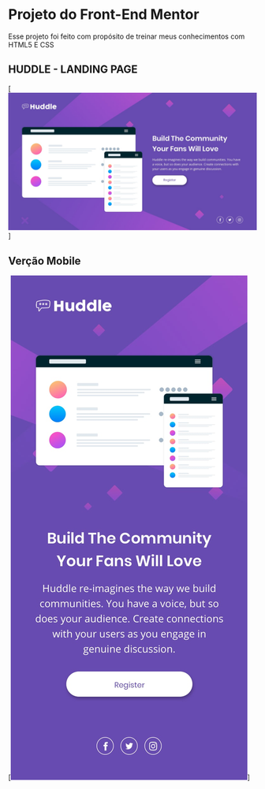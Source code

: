 # Projeto do Front-End Mentor
Esse projeto foi feito com propósito de treinar meus conhecimentos com HTML5 E CSS

## HUDDLE - LANDING PAGE
[<img src="./src/design/desktop-design.jpg" alt="">]

## Verção Mobile
[<img src="./src/design/mobile-design.jpg" alt="">]